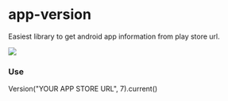 # app-version
Easiest library to get android app information from play store url.

[![](https://jitpack.io/v/yubarajshrestha/app-version.svg)](https://jitpack.io/#yubarajshrestha/app-version)

### Use
Version("YOUR APP STORE URL", 7).current()

